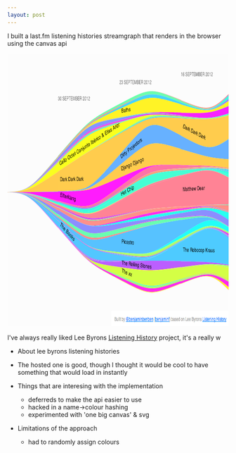```yaml
---
layout: post
---
```


<p class="lead">I built a last.fm listening histories streamgraph that renders in the browser using the canvas api</p>

<a href="http://localhost:4000/projects/lgraph/?user=benjaminf"><img src="/img/lgraph.png" width="843" height="620"></a>

I've always really liked Lee Byrons [Listening History][listHist] project,  it's a really w

* About lee byrons listening histories

* The hosted one is good, though I thought it would be cool to have something that would load in instantly

* Things that are interesing with the implementation
	- deferreds to make the api easier to use
	- hacked in a name->colour hashing
	- experimented with 'one big canvas' & svg

* Limitations of the approach
	- had to randomly assign colours 



[listHist]: http://www.leebyron.com/what/lastfm/
[paper]: http://www.leebyron.com/else/streamgraph/download.php?file=stackedgraphs_byron_wattenberg.pdf